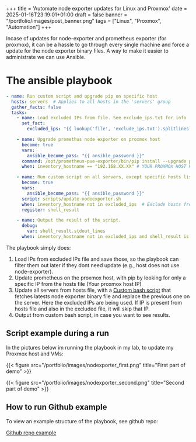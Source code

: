 +++
title = 'Automate node exporter updates for Linux and Proxmox'
date = 2025-01-16T23:19:01+01:00
draft = false
banner = "/portfolio/images/post_banner.png"
tags = ["Linux", "Proxmox", "Automation"]
+++

Incase of updates for node-exporter and prometheus exporter (for proxmox), it can be a hassle to go through every single machine and force a update for the node exporter binary files.
A way to make it easier to administrate we can use Ansible.


# The ansible playbook

```yml                              
- name: Run custom script and upgrade pip on specific host
  hosts: servers  # Applies to all hosts in the 'servers' group
  gather_facts: false
  tasks:
    - name: Load excluded IPs from file. See exclude_ips.txt for info
      set_fact:
        excluded_ips: "{{ lookup('file', 'exclude_ips.txt').splitlines() | default([]) }}"  # Reads the IPs from the file

    - name: Upgrade promethus node exporter on proxmox host
      become: true
      vars:
        ansible_become_pass: "{{ ansible_password }}"
      command: /opt/prometheus-pve-exporter/bin/pip install --upgrade prometheus-pve-exporter  # Replace path, with where your node exporter is installed at.
      when: inventory_hostname == "192.168.XX.XX" # YOUR PROXMOX HOST HERE

    - name: Run custom script on all servers, except specific hosts listed in exclude_ips.txt
      become: true
      vars:
        ansible_become_pass: "{{ ansible_password }}"
      script: scripts/update-nodeexporter.sh
      when: inventory_hostname not in excluded_ips  # Exclude hosts from the list
      register: shell_result

    - name: Output the result of the script.
      debug:
        var: shell_result.stdout_lines
      when: inventory_hostname not in excluded_ips and shell_result is defined
```
The playbook simply does:

1. Load IPs from excluded IPs file and save those, so the playbook can filter them out later if they dont need update (e.g., host does not use node-exporter).
2. Update prometheus on the proxmox host, with pip by looking for only a specific IP from the hosts file (Your proxmox host IP)
3. Update all servers from hosts file, with a [Custom bash script](https://github.com/ulrik-vj/ansible-playbooks/blob/main/nodeexporter/scripts/update-nodeexporter.sh) that fetches latests node exporter binary file and replace the previous one on the server. Here the excluded IPs are being used. If IP is present from hosts file and also in the excluded file, it will skip that IP.
4. Output from custom bash script, in case you want to see results.

## Script example during a run

In the pictures below im running the playbook in my lab, to update my Proxmox host and VMs:

{{< figure src="/portfolio/images/nodexporter_first.png" title="First part of demo" >}}

{{< figure src="/portfolio/images/nodexporter_second.png" title="Second part of demo" >}}

## How to run Github example

To view an example structure of the playbook, see github repo:

[Github repo example](https://github.com/ulrik-vj/ansible-playbooks/tree/main/nodeexporter)
